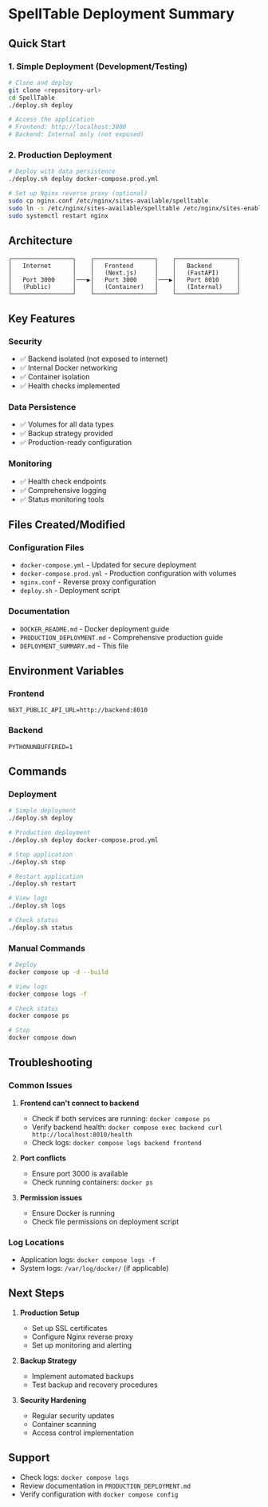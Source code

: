# SpellTable Deployment Summary

## Quick Start

### 1. Simple Deployment (Development/Testing)

```bash
# Clone and deploy
git clone <repository-url>
cd SpellTable
./deploy.sh deploy

# Access the application
# Frontend: http://localhost:3000
# Backend: Internal only (not exposed)
```

### 2. Production Deployment

```bash
# Deploy with data persistence
./deploy.sh deploy docker-compose.prod.yml

# Set up Nginx reverse proxy (optional)
sudo cp nginx.conf /etc/nginx/sites-available/spelltable
sudo ln -s /etc/nginx/sites-available/spelltable /etc/nginx/sites-enabled/
sudo systemctl restart nginx
```

## Architecture

```
┌─────────────────┐    ┌─────────────────┐    ┌─────────────────┐
│   Internet      │    │   Frontend      │    │   Backend       │
│                 │    │   (Next.js)     │    │   (FastAPI)     │
│   Port 3000     │───▶│   Port 3000     │───▶│   Port 8010     │
│   (Public)      │    │   (Container)   │    │   (Internal)    │
└─────────────────┘    └─────────────────┘    └─────────────────┘
```

## Key Features

### Security
- ✅ Backend isolated (not exposed to internet)
- ✅ Internal Docker networking
- ✅ Container isolation
- ✅ Health checks implemented

### Data Persistence
- ✅ Volumes for all data types
- ✅ Backup strategy provided
- ✅ Production-ready configuration

### Monitoring
- ✅ Health check endpoints
- ✅ Comprehensive logging
- ✅ Status monitoring tools

## Files Created/Modified

### Configuration Files
- `docker-compose.yml` - Updated for secure deployment
- `docker-compose.prod.yml` - Production configuration with volumes
- `nginx.conf` - Reverse proxy configuration
- `deploy.sh` - Deployment script

### Documentation
- `DOCKER_README.md` - Docker deployment guide
- `PRODUCTION_DEPLOYMENT.md` - Comprehensive production guide
- `DEPLOYMENT_SUMMARY.md` - This file

## Environment Variables

### Frontend
```env
NEXT_PUBLIC_API_URL=http://backend:8010
```

### Backend
```env
PYTHONUNBUFFERED=1
```

## Commands

### Deployment
```bash
# Simple deployment
./deploy.sh deploy

# Production deployment
./deploy.sh deploy docker-compose.prod.yml

# Stop application
./deploy.sh stop

# Restart application
./deploy.sh restart

# View logs
./deploy.sh logs

# Check status
./deploy.sh status
```

### Manual Commands
```bash
# Deploy
docker compose up -d --build

# View logs
docker compose logs -f

# Check status
docker compose ps

# Stop
docker compose down
```

## Troubleshooting

### Common Issues

1. **Frontend can't connect to backend**
   - Check if both services are running: `docker compose ps`
   - Verify backend health: `docker compose exec backend curl http://localhost:8010/health`
   - Check logs: `docker compose logs backend frontend`

2. **Port conflicts**
   - Ensure port 3000 is available
   - Check running containers: `docker ps`

3. **Permission issues**
   - Ensure Docker is running
   - Check file permissions on deployment script

### Log Locations
- Application logs: `docker compose logs -f`
- System logs: `/var/log/docker/` (if applicable)

## Next Steps

1. **Production Setup**
   - Set up SSL certificates
   - Configure Nginx reverse proxy
   - Set up monitoring and alerting

2. **Backup Strategy**
   - Implement automated backups
   - Test backup and recovery procedures

3. **Security Hardening**
   - Regular security updates
   - Container scanning
   - Access control implementation

## Support

- Check logs: `docker compose logs`
- Review documentation in `PRODUCTION_DEPLOYMENT.md`
- Verify configuration with `docker compose config`
